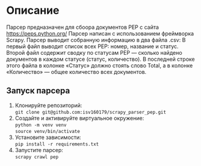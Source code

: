 # Описание
Парсер предназначен для сбоора документов PEP с сайта https://peps.python.org/
Парсер написан с использованием фреймворка Scrapy. 
Парсер выводит собранную информацию в два файла .csv:
  В первый файл выводит список всех PEP: номер, название и статус.
  Второй файл содержит сводку по статусам PEP — сколько найдено документов в каждом статусе (статус, количество). В последней строке этого файла в колонке «Статус» должно стоять слово Total, а в колонке «Количество» — общее количество всех документов.

## Запуск парсера

1. Клонируйте репозиторий:  
`git clone git@github.com:isv160179/scrapy_parser_pep.git`
2. Создайте и активируйте виртуальное окружение:  
`python -m venv venv`  
`source venv/bin/activate`  
3. Установите зависимости:  
`pip install -r requirements.txt`
4. Запустите парсер:  
`scrapy crawl pep`